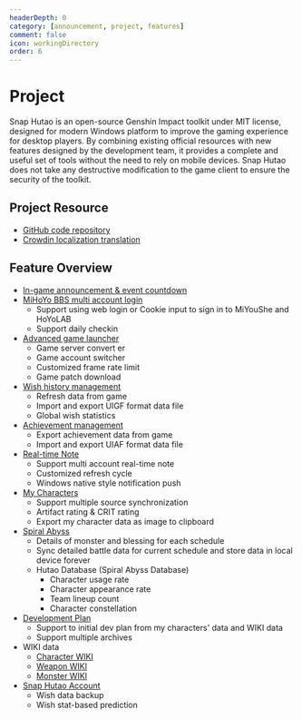 ```yaml
---
headerDepth: 0
category: [announcement, project, features]
comment: false
icon: workingDirectory
order: 6
---
```


# Project

Snap Hutao is an open-source Genshin Impact toolkit under MIT license, designed for modern Windows platform to improve
the gaming experience for desktop players. By combining existing official resources with new features designed by the
development team, it provides a complete and useful set of tools without the need to rely on mobile devices. Snap Hutao
does not take any destructive modification to the game client to ensure the security of the toolkit.

## Project Resource

- [GitHub code repository](https://github.com/DGP-Studio/Snap.Hutao)
- [Crowdin localization translation](https://translate.hut.ao/)

## Feature Overview

- [In-game announcement & event countdown](features/dashboard.md)
- [MiHoYo BBS multi account login](features/mhy-account-switch.md)
  - Support using web login or Cookie input to sign in to MiYouShe and HoYoLAB
  - Support daily checkin
- [Advanced game launcher](features/game-launcher.md)
  - Game server convert er
  - Game account switcher
  - Customized frame rate limit
  - Game patch download
- [Wish history management](features/wish-export.md)
  - Refresh data from game
  - Import and export UIGF format data file
  - Global wish statistics
- [Achievement management](features/achievements.md)
  - Export achievement data from game
  - Import and export UIAF format data file
- [Real-time Note](features/real-time-notes.md)
  - Support multi account real-time note
  - Customized refresh cycle
  - Windows native style notification push
- [My Characters](features/character-data.md)
  - Support multiple source synchronization
  - Artifact rating & CRIT rating
  - Export my character data as image to clipboard
- [Spiral Abyss](features/hutao-API.md)
  - Details of monster and blessing for each schedule
  - Sync detailed battle data for current schedule and store data in local device forever
  - Hutao Database (Spiral Abyss Database)
    - Character usage rate
    - Character appearance rate
    - Team lineup count
    - Character constellation
- [Development Plan](features/develop-plan.md)
  - Support to initial dev plan from my characters' data and WIKI data
  - Support multiple archives
- WIKI data
  - [Character WIKI](features/character-wiki.md)
  - [Weapon WIKI](features/weapon-wiki.md)
  - [Monster WIKI](features/monster-wiki.md)
- [Snap Hutao Account](features/hutao-settings#snap-hutao-account)
  - Wish data backup
  - Wish stat-based prediction
